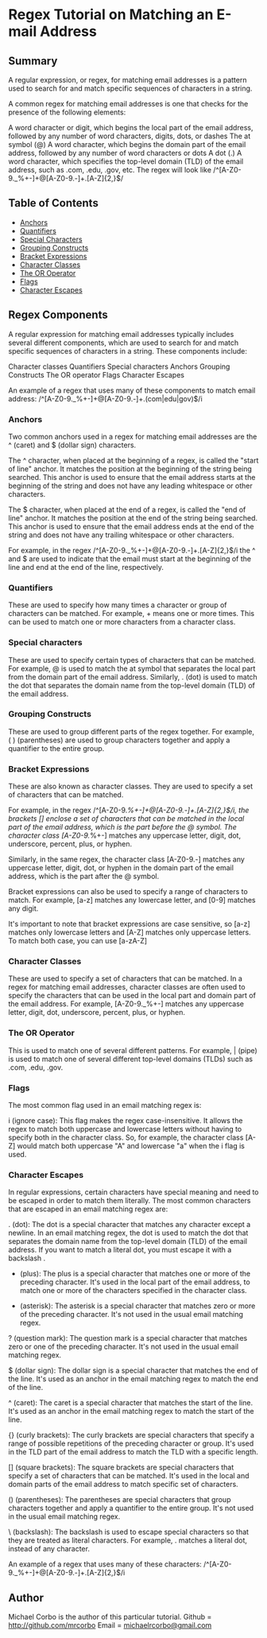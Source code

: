 # Regex Tutorial on Matching an E-mail Address

## Summary
A regular expression, or regex, for matching email addresses is a pattern used to search for and match specific sequences of characters in a string.

A common regex for matching email addresses is one that checks for the presence of the following elements:

A word character or digit, which begins the local part of the email address, followed by any number of word characters, digits, dots, or dashes
The at symbol (@)
A word character, which begins the domain part of the email address, followed by any number of word characters or dots
A dot (.)
A word character, which specifies the top-level domain (TLD) of the email address, such as .com, .edu, .gov, etc.
The regex will look like /^[A-Z0-9._%+-]+@[A-Z0-9.-]+\.[A-Z]{2,}$/



## Table of Contents

- [Anchors](#anchors)
- [Quantifiers](#quantifiers)
- [Special Characters](#special-characters)
- [Grouping Constructs](#grouping-constructs)
- [Bracket Expressions](#bracket-expressions)
- [Character Classes](#character-classes)
- [The OR Operator](#the-or-operator)
- [Flags](#flags)
- [Character Escapes](#character-escapes)

## Regex Components
A regular expression for matching email addresses typically includes several different components, which are used to search for and match specific sequences of characters in a string. These components include:

Character classes
Quantifiers
Special characters
Anchors
Grouping Constructs
The OR operator
Flags
Character Escapes

An example of a regex that uses many of these components to match email address: /^[A-Z0-9._%+-]+@[A-Z0-9.-]+\.(com|edu|gov)$/i

### Anchors
Two common anchors used in a regex for matching email addresses are the ^ (caret) and $ (dollar sign) characters.

The ^ character, when placed at the beginning of a regex, is called the "start of line" anchor. It matches the position at the beginning of the string being searched. This anchor is used to ensure that the email address starts at the beginning of the string and does not have any leading whitespace or other characters.

The $ character, when placed at the end of a regex, is called the "end of line" anchor. It matches the position at the end of the string being searched. This anchor is used to ensure that the email address ends at the end of the string and does not have any trailing whitespace or other characters.

For example, in the regex /^[A-Z0-9._%+-]+@[A-Z0-9.-]+\.[A-Z]{2,}$/i the ^ and $ are used to indicate that the email must start at the beginning of the line and end at the end of the line, respectively.

### Quantifiers
These are used to specify how many times a character or group of characters can be matched. For example, + means one or more times. This can be used to match one or more characters from a character class.

### Special characters
These are used to specify certain types of characters that can be matched. For example, @ is used to match the at symbol that separates the local part from the domain part of the email address. Similarly, . (dot) is used to match the dot that separates the domain name from the top-level domain (TLD) of the email address.

### Grouping Constructs
These are used to group different parts of the regex together. For example, ( ) (parentheses) are used to group characters together and apply a quantifier to the entire group.

### Bracket Expressions
 These are also known as character classes. They are used to specify a set of characters that can be matched.

For example, in the regex /^[A-Z0-9._%+-]+@[A-Z0-9.-]+\.[A-Z]{2,}$/i, the brackets [] enclose a set of characters that can be matched in the local part of the email address, which is the part before the @ symbol. The character class [A-Z0-9._%+-] matches any uppercase letter, digit, dot, underscore, percent, plus, or hyphen.

Similarly, in the same regex, the character class [A-Z0-9.-] matches any uppercase letter, digit, dot, or hyphen in the domain part of the email address, which is the part after the @ symbol.

Bracket expressions can also be used to specify a range of characters to match. For example, [a-z] matches any lowercase letter, and [0-9] matches any digit.

It's important to note that bracket expressions are case sensitive, so [a-z] matches only lowercase letters and [A-Z] matches only uppercase letters. To match both case, you can use [a-zA-Z]


### Character Classes
These are used to specify a set of characters that can be matched. In a regex for matching email addresses, character classes are often used to specify the characters that can be used in the local part and domain part of the email address. For example, [A-Z0-9._%+-] matches any uppercase letter, digit, dot, underscore, percent, plus, or hyphen.

### The OR Operator
This is used to match one of several different patterns. For example, | (pipe) is used to match one of several different top-level domains (TLDs) such as .com, .edu, .gov.

### Flags
The most common flag used in an email matching regex is:

i (ignore case): This flag makes the regex case-insensitive. It allows the regex to match both uppercase and lowercase letters without having to specify both in the character class. So, for example, the character class [A-Z] would match both uppercase "A" and lowercase "a" when the i flag is used.

### Character Escapes
In regular expressions, certain characters have special meaning and need to be escaped in order to match them literally. The most common characters that are escaped in an email matching regex are:

. (dot): The dot is a special character that matches any character except a newline. In an email matching regex, the dot is used to match the dot that separates the domain name from the top-level domain (TLD) of the email address. If you want to match a literal dot, you must escape it with a backslash \.

+ (plus): The plus is a special character that matches one or more of the preceding character. It's used in the local part of the email address, to match one or more of the characters specified in the character class.

* (asterisk): The asterisk is a special character that matches zero or more of the preceding character. It's not used in the usual email matching regex.

? (question mark): The question mark is a special character that matches zero or one of the preceding character. It's not used in the usual email matching regex.

$ (dollar sign): The dollar sign is a special character that matches the end of the line. It's used as an anchor in the email matching regex to match the end of the line.

^ (caret): The caret is a special character that matches the start of the line. It's used as an anchor in the email matching regex to match the start of the line.

{} (curly brackets): The curly brackets are special characters that specify a range of possible repetitions of the preceding character or group. It's used in the TLD part of the email address to match the TLD with a specific length.

[] (square brackets): The square brackets are special characters that specify a set of characters that can be matched. It's used in the local and domain parts of the email address to match specific set of characters.

() (parentheses): The parentheses are special characters that group characters together and apply a quantifier to the entire group. It's not used in the usual email matching regex.

\ (backslash): The backslash is used to escape special characters so that they are treated as literal characters. For example, \. matches a literal dot, instead of any character.

An example of a regex that uses many of these characters: /^[A-Z0-9._%+-]+@[A-Z0-9.-]+\.[A-Z]{2,}$/i

## Author
Michael Corbo is the author of this particular tutorial.
Github = http://github.com/mrcorbo
Email = michaelrcorbo@gmail.com
